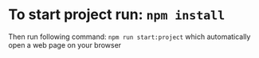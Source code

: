 # To start project run: `npm install`

Then run following command: `npm run start:project` which automatically open a web page on your browser
